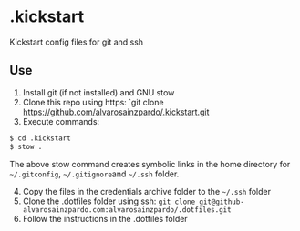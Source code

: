 # .kickstart
Kickstart config files for git and ssh

## Use

1. Install git (if not installed) and GNU stow
2. Clone this repo using https: `git clone https://github.com/alvarosainzpardo/.kickstart.git
3. Execute commands:

```bash
$ cd .kickstart
$ stow .
```

The above stow command creates symbolic links in the home directory for `~/.gitconfig`, `~/.gitignore`and `~/.ssh` folder.

4. Copy the files in the credentials archive folder to the `~/.ssh` folder
5. Clone the .dotfiles folder using ssh: `git clone git@github-alvarosainzpardo.com:alvarosainzpardo/.dotfiles.git`
6. Follow the instructions in the .dotfiles folder
